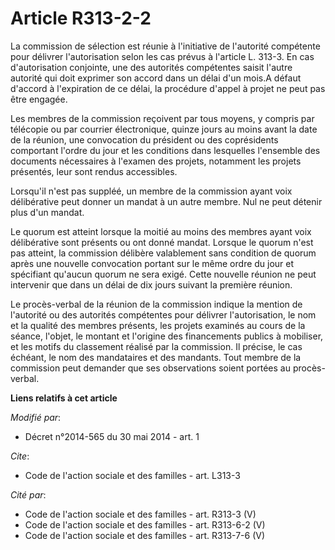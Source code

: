 # Article R313-2-2

La commission de sélection est réunie à l'initiative de l'autorité compétente pour délivrer l'autorisation selon les cas
prévus à l'article L. 313-3. En cas d'autorisation conjointe, une des autorités compétentes saisit l'autre autorité qui doit
exprimer son accord dans un délai d'un mois.A défaut d'accord à l'expiration de ce délai, la procédure d'appel à projet ne
peut pas être engagée. 

Les membres de la commission reçoivent par tous moyens, y compris par télécopie ou par courrier électronique, quinze jours au
moins avant la date de la réunion, une convocation du président ou des coprésidents comportant l'ordre du jour et les
conditions dans lesquelles l'ensemble des documents nécessaires à l'examen des projets, notamment les projets présentés, leur
sont rendus accessibles. 

Lorsqu'il n'est pas suppléé, un membre de la commission ayant voix délibérative peut donner un mandat à un autre membre. Nul
ne peut détenir plus d'un mandat. 

Le quorum est atteint lorsque la moitié au moins des membres ayant voix délibérative sont présents ou ont donné mandat.
Lorsque le quorum n'est pas atteint, la commission délibère valablement sans condition de quorum après une nouvelle
convocation portant sur le même ordre du jour et spécifiant qu'aucun quorum ne sera exigé. Cette nouvelle réunion ne peut
intervenir que dans un délai de dix jours suivant la première réunion. 

Le procès-verbal de la réunion de la commission indique la mention de l'autorité ou des autorités compétentes pour délivrer
l'autorisation, le nom et la qualité des membres présents, les projets examinés au cours de la séance, l'objet, le montant et
l'origine des financements publics à mobiliser, et les motifs du classement réalisé par la commission. Il précise, le cas
échéant, le nom des mandataires et des mandants. Tout membre de la commission peut demander que ses observations soient
portées au procès-verbal.

**Liens relatifs à cet article**

_Modifié par_:

  - Décret n°2014-565 du 30 mai 2014 - art. 1

_Cite_:

  - Code de l'action sociale et des familles - art. L313-3

_Cité par_:

  - Code de l'action sociale et des familles - art. R313-3 (V)
  - Code de l'action sociale et des familles - art. R313-6-2 (V)
  - Code de l'action sociale et des familles - art. R313-7-6 (V)
